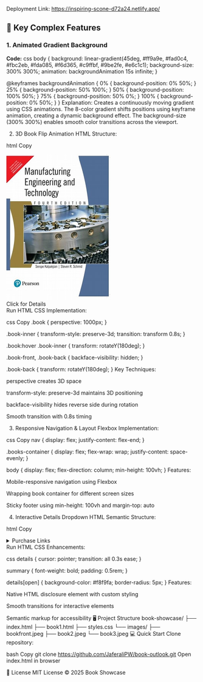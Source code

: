 Deployment Link: https://inspiring-scone-d72a24.netlify.app/

## 🎯 Key Complex Features

### 1. Animated Gradient Background
**Code:**
css
body {
  background: linear-gradient(45deg, #ff9a9e, #fad0c4, #fbc2eb, #fda085, 
              #f6d365, #c9ffbf, #9be2fe, #e6c1c1);
  background-size: 300% 300%;
  animation: backgroundAnimation 15s infinite;
}

@keyframes backgroundAnimation {
  0% { background-position: 0% 50%; }
  25% { background-position: 50% 100%; }
  50% { background-position: 100% 50%; }
  75% { background-position: 50% 0%; }
  100% { background-position: 0% 50%; }
}
Explanation:
Creates a continuously moving gradient using CSS animations. The 8-color gradient shifts positions using keyframe animation, creating a dynamic background effect. The background-size (300% 300%) enables smooth color transitions across the viewport.

2. 3D Book Flip Animation
HTML Structure:

html
Copy
<div class="book">
  <div class="book-inner">
    <div class="book-front">
      <img src="/images/bookfront.jpeg">
    </div>
    <div class="book-back">Click for Details</div>
  </div>
</div>
Run HTML
CSS Implementation:

css
Copy
.book {
  perspective: 1000px;
}

.book-inner {
  transform-style: preserve-3d;
  transition: transform 0.8s;
}

.book:hover .book-inner {
  transform: rotateY(180deg);
}

.book-front, .book-back {
  backface-visibility: hidden;
}

.book-back {
  transform: rotateY(180deg);
}
Key Techniques:

perspective creates 3D space

transform-style: preserve-3d maintains 3D positioning

backface-visibility hides reverse side during rotation

Smooth transition with 0.8s timing

3. Responsive Navigation & Layout
Flexbox Implementation:

css
Copy
nav {
  display: flex;
  justify-content: flex-end;
}

.books-container {
  display: flex;
  flex-wrap: wrap;
  justify-content: space-evenly;
}

body {
  display: flex;
  flex-direction: column;
  min-height: 100vh;
}
Features:

Mobile-responsive navigation using Flexbox

Wrapping book container for different screen sizes

Sticky footer using min-height: 100vh and margin-top: auto

4. Interactive Details Dropdown
HTML Semantic Structure:

html
Copy
<details>
  <summary>Purchase Links</summary>
  <ul>
    <li><a href="https://www.amazon.com">Amazon</a></li>
    <li><a href="https://www.flipkart.com">Flipkart</a></li>
  </ul>
</details>
Run HTML
CSS Enhancements:

css
details {
  cursor: pointer;
  transition: all 0.3s ease;
}

summary {
  font-weight: bold;
  padding: 0.5rem;
}

details[open] {
  background-color: #f8f9fa;
  border-radius: 5px;
}
Features:

Native HTML disclosure element with custom styling

Smooth transitions for interactive elements

Semantic markup for accessibility
🖥️ Project Structure
book-showcase/
├── index.html
├── book1.html
├── styles.css
└── images/
    ├── bookfront.jpeg
    ├── book2.jpeg
    └── book3.jpeg
💻 Quick Start
Clone repository:

bash
Copy
git clone https://github.com/JaferaliPW/book-outlook.git
Open index.html in browser

📝 License
MIT License © 2025 Book Showcase
